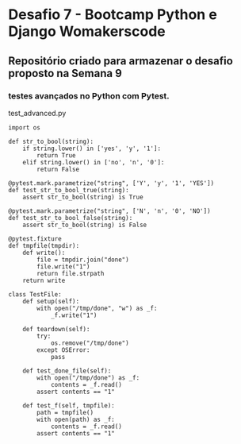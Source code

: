 # Desafio 7 - Bootcamp Python e Django Womakerscode

## Repositório criado para armazenar o desafio proposto na Semana 9

### testes avançados no Python com Pytest.

test_advanced.py

```pythonimport pytest
import os

def str_to_bool(string):
    if string.lower() in ['yes', 'y', '1']:
        return True
    elif string.lower() in ['no', 'n', '0']:
        return False
    
@pytest.mark.parametrize("string", ['Y', 'y', '1', 'YES'])
def test_str_to_bool_true(string):
    assert str_to_bool(string) is True

@pytest.mark.parametrize("string", ['N', 'n', '0', 'NO'])
def test_str_to_bool_false(string):
    assert str_to_bool(string) is False

@pytest.fixture
def tmpfile(tmpdir):
    def write():
        file = tmpdir.join("done")
        file.write("1")
        return file.strpath
    return write

class TestFile:
    def setup(self):
        with open("/tmp/done", "w") as _f:
            _f.write("1")
    
    def teardown(self):
        try:
            os.remove("/tmp/done")
        except OSError:
            pass
    
    def test_done_file(self):
        with open("/tmp/done") as _f:
            contents = _f.read()
        assert contents == "1"

    def test_f(self, tmpfile):
        path = tmpfile()
        with open(path) as _f:
            contents = _f.read()
        assert contents == "1"
```
